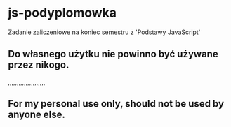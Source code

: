 # js-podyplomowka

Zadanie zaliczeniowe na koniec semestru z 'Podstawy JavaScript'

## Do własnego użytku nie powinno być używane przez nikogo.</br>
,,,,,,,,,,,,,,,,,,,,,</br>
## For my personal use only, should not be used by anyone else.
